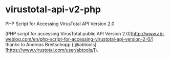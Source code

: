 # virustotal-api-v2-php
PHP Script for Accessing VirusTotal API Version 2.0

[PHP script for accessing VirusTotal public API Version 2.0][http://www.ab-weblog.com/en/php-script-for-accessing-virustotal-api-version-2-0/] thanks to Andreas Breitschopp ([@abtools][https://www.virustotal.com/user/abtools/]).

